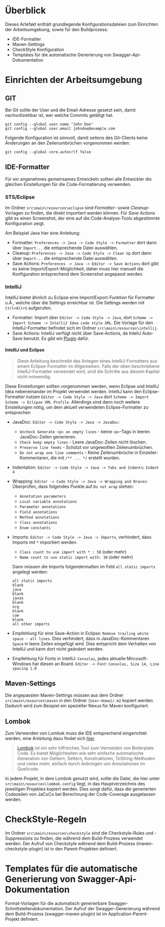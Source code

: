# Überblick

Dieses Artefakt enthält grundlegende Konfigurationsdateien zum Einrichten der Arbeitsumgebung, sowie für den Buildprozess:

- IDE-Formatter
- Maven-Settings
- CheckStyle Konfiguration
- Templates für die automatische Generierung von Swagger-Api-Dokumentation


# Einrichten der Arbeitsumgebung

## GIT
Bei Git sollte der User und die Email-Adresse gesetzt sein, damit nachvollziehbar ist, wer welche Commits getätigt hat. 

```
git config --global user.name "John Doe"
git config --global user.email johndoe@example.com
```

Folgende Konfiguration ist sinnvoll, damit seitens des Git-Clients keine Änderungen an den Zeilenumbrüchen vorgenommen werden:

```
git config --global core.autocrlf false
```

## IDE-Formatter

Für ein angenehmes gemeinsames Entwickeln sollten alle Entwickler die gleichen Einstellungen für die Code-Formatierung verwenden. 

### STS/Eclipse
Im Ordner `src\main\resources\eclipse` sind _Formatter_- sowie _Cleanup_-Vorlagen zu finden, die direkt importiert werden können. Für _Save Actions_ gibt es einen Screenshot, der eine auf die Code-Analyse-Tools abgestimmte Konfiguration zeigt.


Am Beispiel Java hier eine Anleitung:
- Formatter: `Preferences -> Java -> Code Style -> Formatter` dort dann über `Import...` die entsprechende Datei auswählen.
- Cleanup: `Preferences -> Java -> Code Style -> Clean Up` dort dann über `Import...` die entsprechende Datei auswählen.
- Save Actions: `Preferences -> Java -> Editor -> Save Actions` dort gibt es keine Import/Export-Möglichkeit, daher muss hier manuell die Konfiguration entsprechend dem Screenshot angepasst werden.

### IntelliJ
IntelliJ bietet ähnlich zu Eclipse eine Import/Export-Funktion für Formatter u.Ä., welche über die Settings erreichbar ist. Die Settings werden mit `Ctrl+Alt+S` aufgerufen.
- Formatter: Import über `Editor -> Code Style -> Java`, dort `Scheme -> Import Scheme -> IntelliJ Idea code style XML`. Die Vorlage für den IntelliJ-Formatter befindet sich im Ordner `src\main\resources\intellij`.
- Save Actions: IntelliJ verfügt nicht über Save-Actions, da InteliJ Auto-Save benutzt. Es gibt ein [Plugin](https://plugins.jetbrains.com/plugin/7642-save-actions) dafür.

#### IntelliJ und Eclipse

> Diese Anleitung beschreibt das Anlegen eines IntelliJ-Formatters aus einem Eclipse-Formatter im Allgemeinen. Falls der oben beschriebene IntelliJ-Formatter verwendet wird, sind die Schritte aus diesem Kapitel nicht notwendig.

Diese Einstellungen sollten vorgenommen werden, wenn Eclipse und IntelliJ Idea nebeneinander im Projekt verwendet werden.
IntelliJ kann den Eclipse-Formatter nutzen `Editor -> Code Style -> Java` dort `Scheme -> Import Scheme -> Eclipse XML Profile`.
Allerdings sind dann noch weitere Einstellungen nötig, um dem aktuell verwendeten Eclipse-Formatter zu entsprechen
- JavaDoc: `Editor -> Code Style -> Java -> JavaDoc`:
    - `Uncheck Generate <p> on empty lines` - keine `<p>`-Tags in leeren JavaDoc-Zeilen generieren.
    - `Check keep empty lines` - Leere JavaDoc-Zeilen nicht löschen.
    - `Preserve line feeds` - Schützt vor ungewollten Zeilenumbrüchen.
    - `Do not wrap one line comments` - Keine Zeilenumbrüche in Einzeiler-Kommentaren, die mit `/** ... */` erstellt wurden.
- Indentation: `Editor -> Code Style -> Java -> Tabs and Indents`: `Indent 4`
- Wrapping: `Editor -> Code Style -> Java -> Wrapping and Braces`: Überprüfen, dass folgendes Punkte auf `Do not wrap` stehen:
    - `Annotation parameters`
    - `Local variable annotations`
    - `Parameter annotations`
    - `Field annotations`
    - `Method annotations`
    - `Class annotations`
    - `Enum constants`
- Imports: `Editor -> Code Style -> Java -> Imports`, verhindert, dass Imports mit `*` importiert werden.
    - `Class count to use import with * : 50` (oder mehr)
    - `Name count to use static import with: 30` (oder mehr)
    
    Dann müssen die Imports folgendermaßen im Feld `all static imports` angelegt werden:
    ```
    all static imports
    blank
    java
    blank
    javax
    blank
    org
    blank
    com
    blank
    all other imports
    ```
- Empfehlung für eine Save-Action in Eclipse: `Remove trailing white space - all lines`. Dies verhindert, dass in JavaDoc-Kommentaren `Space` in leere Zeilen eingefügt wird.
Dies entspricht dem Verhalten von IntelliJ und kann dort nicht geändert werden.
- Empfehlung für Fonts in IntelliJ: `Consolas`, jedes aktuelle Mircosoft-Windows hat diesen an Board. `Editor -> Font`: `Consolas, Size 14, Line spacing 1.0`


## Maven-Settings
Die angepassten Maven-Settings müssen aus dem Ordner `src\main\resources\maven` in den Ordner `{User-Home}/.m2` kopiert werden. Dadurch wird zum Beispiel ein spezieller Nexus für Maven konfiguriert.

## Lombok
Zum Verwenden von Lombok muss die IDE entsprechend eingerichtet werden, eine Anleitung dazu findet sich [hier](https://projectlombok.org/setup/overview).

> [Lombok](https://projectlombok.org/) ist ein sehr hilfreiches Tool zum Vermeiden von Boilerplate Code. Es bietet Möglichkeiten wie sehr einfache automatische Generation von Gettern, Settern, Konstruktoren, ToString-Methoden und vieles mehr, einfach durch Anbringen von Annotationen im Quellcode.

In jedem Projekt, in dem Lombok genutzt wird, sollte die Datei, die hier unter `src\main\resources\lombok.config` liegt, in das Hauptverzeichnis des jeweiligen Projektes kopiert werden. Dies sorgt dafür, dass die generierten Codezeilen von JaCoCo bei Berechnung der Code-Coverage ausgelassen werden.  

# CheckStyle-Regeln

Im Ordner `src\main\resources\checkstyle` sind die Checkstyle-Rules und -Suppressions zu finden, die während dem Build-Prozess verwendet werden. Der Aufruf von Checkstyle während dem Build-Prozess (maven-checkstyle-plugin) ist in den Parent-Projekten definiert.

# Templates für die automatische Generierung von Swagger-Api-Dokumentation
Format-Vorlagen für die automatisch generierbare Swagger-Schnittstellendokumentation. Der Aufruf der Swagger-Generierung während dem Build-Prozess (swagger-maven-plugin) ist im Application-Parent-Projekt definiert.

